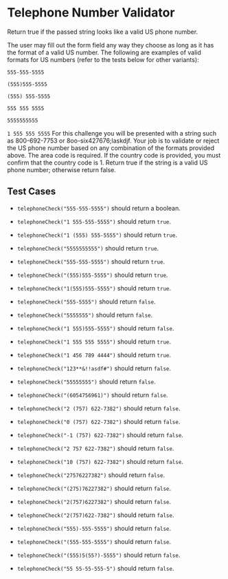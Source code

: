 # Telephone Number Validator
Return true if the passed string looks like a valid US phone number.

The user may fill out the form field any way they choose as long as it has the format of a valid US number. The following are examples of valid formats for US numbers (refer to the tests below for other variants):

`555-555-5555`

`(555)555-5555`

`(555) 555-5555`

`555 555 5555`

`5555555555`

`1 555 555 5555`
For this challenge you will be presented with a string such as 800-692-7753 or 8oo-six427676;laskdjf. Your job is to validate or reject the US phone number based on any combination of the formats provided above. The area code is required. If the country code is provided, you must confirm that the country code is 1. Return true if the string is a valid US phone number; otherwise return false.
## Test Cases
- `telephoneCheck("555-555-5555")` should return a boolean.

- `telephoneCheck("1 555-555-5555")` should return `true`.

- `telephoneCheck("1 (555) 555-5555")` should return `true`.

- `telephoneCheck("5555555555")` should return `true`.

- `telephoneCheck("555-555-5555")` should return `true`.

- `telephoneCheck("(555)555-5555")` should return `true`.

- `telephoneCheck("1(555)555-5555")` should return `true`.

- `telephoneCheck("555-5555")` should return `false`.

- `telephoneCheck("5555555")` should return `false`.

- `telephoneCheck("1 555)555-5555")` should return `false`.

- `telephoneCheck("1 555 555 5555")` should return `true`.

- `telephoneCheck("1 456 789 4444")` should return `true`.

- `telephoneCheck("123**&!!asdf#")` should return `false`.

- `telephoneCheck("55555555")` should return `false`.

- `telephoneCheck("(6054756961)")` should return `false`.

- `telephoneCheck("2 (757) 622-7382")` should return `false`.

- `telephoneCheck("0 (757) 622-7382")` should return `false`.

- `telephoneCheck("-1 (757) 622-7382")` should return `false`.

- `telephoneCheck("2 757 622-7382")` should return `false`.

- `telephoneCheck("10 (757) 622-7382")` should return `false`.

- `telephoneCheck("27576227382")` should return `false`.

- `telephoneCheck("(275)76227382")` should return `false`.

- `telephoneCheck("2(757)6227382")` should return `false`.

- `telephoneCheck("2(757)622-7382")` should return `false`.

- `telephoneCheck("555)-555-5555")` should return `false`.

- `telephoneCheck("(555-555-5555")` should return `false`.

- `telephoneCheck("(555)5(55?)-5555")` should return `false`.

- `telephoneCheck("55 55-55-555-5")` should return `false`.
